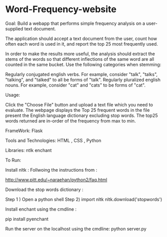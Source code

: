 # Word-Frequency-website

Goal: Build a webapp that performs simple frequency analysis on a user-supplied text document.

The application should accept a text document from the user, count how often each word is used in it, and report the top 25 most frequently used.

In order to make the results more useful, the analysis should extract the stems of the words so that different inflections of the same word are all counted in the same bucket. Use the following categories when stemming:

Regularly conjugated english verbs. For example, consider "talk", "talks", "talking", and "talked" to all be forms of "talk".
Regularly pluralized english nouns. For example, consider "cat" and "cats" to be forms of "cat".

Usage:

Click the "Choose File" button and upload a text file which you need to evaluate.
The webpage displays the Top 25 frequent words in the file present the English language dictionary excluding stop words.
The top25 words returned are in-order of the frequency from max to min.



FrameWork:
Flask 

Tools and Technologies:
HTML , CSS , Python

Libraries:
ntlk
enchant

To Run:

Install nltk : Follwoing the instructions from :

http://www.pitt.edu/~naraehan/python2/faq.html

Download the stop words dictionary :

Step 1 ) Open a python shell
Step 2) import nltk
        nltk.download('stopwords')

Install enchant using the cmdline :

pip install pyenchant

Run the server on the localhost using the cmdline:
python server.py



